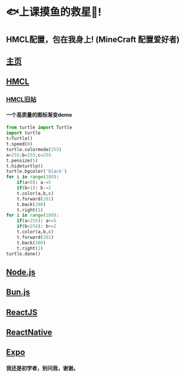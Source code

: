 <!--
**xiaty-win11/xiaty-win11** is a ✨ _special_ ✨ repository because its `README.md` (this file) appears on your GitHub profile.

Here are some ideas to get you started:

- 🔭 I’m currently working on ...
- 🌱 I’m currently learning ...
- 👯 I’m looking to collaborate on ...
- 🤔 I’m looking for help with ...
- 💬 Ask me about ...
- 📫 How to reach me: ...
- 😄 Pronouns: ...
- ⚡ Fun fact: ...
-->
# 🐟上课摸鱼的救星🌟!

## HMCL配置，包在我身上! (MineCraft 配置爱好者)

## [主页](https://xiaty-win11.github.io/)

## [HMCL](https://hmcl.huangyuhui.net/)

### [HMCL旧站](https://hmcl.net)

#### 一个高质量的图标渐变demo

```python
from turtle import Turtle
import turtle
t=Turtle()
t.speed(0)
turtle.colormode(255)
a=255;b=255;c=255
t.pensize(5)
t.hideturtle()
turtle.bgcolor('black')
for i in range(180):
    if(a>0): a-=5
    if(b>1): b-=2
    t.color(a,b,c)
    t.forward(201)
    t.back(200)
    t.right(1)
for i in range(180):
    if(a<255): a+=5
    if(b<254): b+=2
    t.color(a,b,c)
    t.forward(201)
    t.back(200)
    t.right(1)
turtle.done()
```

## [Node.js](https://nodejs.org)

## [Bun.js](https://bun.sh)

## [ReactJS](https://react.dev)

## [ReactNative](https://reactnative.dev)

## [Expo](https://expo.dev)

#### 我还是初学者，别问我，谢谢。
